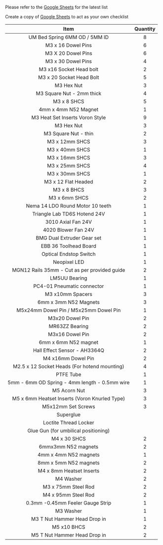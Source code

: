 Please refer to the [Google Sheets](https://docs.google.com/spreadsheets/d/11UvXF6FBCVRHxjejWgnOjJhMhHBDZpzY7ktGSjUUAWM/edit?usp=sharing) for the latest list

Create a copy of [Google Sheets](https://docs.google.com/spreadsheets/d/11UvXF6FBCVRHxjejWgnOjJhMhHBDZpzY7ktGSjUUAWM/edit?usp=sharing) to act as your own checklist 

|                      Item                     | Quantity |
|:---------------------------------------------:|:--------:|
| UM Bed Spring 6MM OD / 5MM ID                 |     8    |
| M3 x 16 Dowel Pins                            |     6    |
| M3 X 20 Dowel Pins                            |     6    |
| M3 x 30 Dowel Pins                            |     4    |
| M3 x16 Socket Head bolt                       |     2    |
| M3 x 20 Socket Head Bolt                      |     5    |
| M3 Hex Nut                                    |     3    |
| M3 Square Nut - 2mm thick                     |     4    |
| M3 x 8 SHCS                                   |     5    |
| 4mm x 4mm N52 Magnet                          |     1    |
| M3 Heat Set Inserts Voron Style               |     9    |
| M3 Hex Nut                                    |     3    |
| M3 Square Nut - thin                          |     2    |
| M3 x 12mm SHCS                                |     3    |
| M3 x 40mm SHCS                                |     1    |
| M3 x 16mm SHCS                                |     3    |
| M3 x 25mm SHCS                                |     4    |
| M3 x 30mm SHCS                                |     1    |
| M3 x 12 Flat Headed                           |     2    |
| M3 x 8 BHCS                                   |     3    |
| M3 x 6mm SHCS                                 |     2    |
| Nema 14 LDO Round Motor 10 teeth              |     1    |
| Triangle Lab TD6S Hotend 24V                  |     1    |
| 3010 Axial Fan 24V                            |     1    |
| 4020 Blower Fan 24V                           |     1    |
| BMG Dual Extruder Gear set                    |     1    |
| EBB 36 Toolhead Board                         |     1    |
| Optical Endstop Switch                        |     1    |
| Neopixel LED                                  |     1    |
| MGN12 Rails 35mm - Cut as per provided guide  |     2    |
| LM5UU Bearing                                 |     1    |
| PC4-01 Pneumatic connector                    |     1    |
| M3 x10mm Spacers                              |     3    |
| 6mm x 3mm N52 Magnets                         |     3    |
| M5x24mm Dowel Pin / M5x25mm Dowel Pin         |     1    |
| M3x20 Dowel Pin                               |     2    |
| MR63ZZ Bearing                                |     2    |
| M3x16 Dowel Pin                               |     2    |
| 6mm x 6mm N52 magnet                          |     1    |
| Hall Effect Sensor - AH3364Q                  |     2    |
| M4 x16mm Dowel Pin                            |     2    |
| M2.5 x 12 Socket Heads (For hotend mounting)  |     4    |
| PTFE Tube                                     |     1    |
| 5mm - 6mm OD Spring - 4mm length - 0.5mm wire |     1    |
| M5 Acorn Nut                                  |     3    |
| M5 x 6mm Heatset Inserts (Voron Knurled Type) |     3    |
| M5x12mm Set Screws                            |     3    |
| Superglue                                     |          |
| Loctite Thread Locker                         |          |
| Glue Gun (for umbilical positioning)          |          |
| M4 x 30 SHCS                                  |     2    |
| 6mmx3mm N52 magnets                           |     2    |
| 4mm x 4mm N52 magnets                         |     1    |
| 8mm x 5mm N52 magnets                         |     2    |
| M4 x 8mm Heatset Inserts                      |     2    |
| M4 Washer                                     |     2    |
| M3 x 75mm Steel Rod                           |     2    |
| M4 x 95mm Steel Rod                           |     2    |
| 0.3mm -0.45mm Feeler Gauge Strip              |     1    |
| M3 Washer                                     |     1    |
| M3 T Nut Hammer Head Drop in                  |     1    |
| M5 x10 BHCS                                   |     2    |
| M5 T Nut Hammer Head Drop in                  |     2    |
